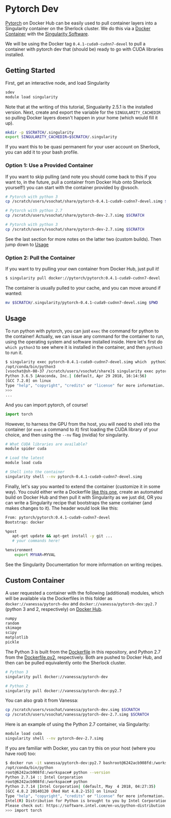 # Pytorch Dev

[Pytorch](https://hub.docker.com/r/pytorch/pytorch/tags/) on Docker Hub can be easily used to pull container layers into a Singularity
container on the Sherlock cluster. We do this via a [Docker Container](https://hub.docker.com/r/weatherlab/ncview/) with the [Singularity Software](https://singularityware.github.io).

We will be using the Docker tag `0.4.1-cuda9-cudnn7-devel` to pull a container with pytorch dev that (should be) ready to go with CUDA libraries installed.


## Getting Started 

First, get an interactive node, and load Singularity
```bash
sdev
module load singularity
```

Note that at the writing of this tutorial, Singualarity 2.5.1 is the installed version.
Next, create and export the variable for the `SINGULARITY_CACHEDIR` so pulling Docker layers
doesn't happen in your home (which would fill it up).

```bash
mkdir -p $SCRATCH/.singularity
export SINGULARITY_CACHEDIR=$SCRATCH/.singularity
```

If you want this to be quasi permanent for your user account on Sherlock, you can
add it to your bash profile. 

### Option 1: Use a Provided Container
If you want to skip pulling (and note you should come back to this if you want to, in the future,
pull a container from Docker Hub onto Sherlock yourself!) you can start with the container provided
by @vsoch.


```bash
# Pytorch with python 3
cp /scratch/users/vsochat/share/pytorch-0.4.1-cuda9-cudnn7-devel.simg $SCRATCH

# Pytorch with python 2.7
cp /scratch/users/vsochat/share/pytorch-dev-2.7.simg $SCRATCH

# Pytorch with python 3
cp /scratch/users/vsochat/share/pytorch-dev-2.7.simg $SCRATCH
```

See the last section for more notes on the latter two (custom builds). Then jump down to [Usage](#Usage)

### Option 2: Pull the Container
If you want to try pulling your own container from Docker Hub, just pull it!

```bash
$ singularity pull docker://pytorch/pytorch:0.4.1-cuda9-cudnn7-devel
```

The container is usually pulled to your cache, and you can move around if wanted:

```bash
mv $SCRATCH/.singularity/pytorch-0.4.1-cuda9-cudnn7-devel.simg $PWD
```

## Usage
To run python with pytorch, you can just `exec` the command for python to the container! 
Actually, we can issue any command for the container to run, using the operating system
and software installed inside. Here let's first do `which python3` to see where it is
installed in the container, and then `python3` to run it.

```bash
$ singularity exec pytorch-0.4.1-cuda9-cudnn7-devel.simg which  python3
/opt/conda/bin/python3
[vsochat@sh-08-37 /scratch/users/vsochat/share]$ singularity exec pytorch-0.4.1-cuda9-cudnn7-devel.simg python3
Python 3.6.5 |Anaconda, Inc.| (default, Apr 29 2018, 16:14:56) 
[GCC 7.2.0] on linux
Type "help", "copyright", "credits" or "license" for more information.
>>> 
...
```

And you can import pytorch, of course!

```python
import torch
```

However, to harness the GPU from the host, you will need to shell into the container (or `exec` a command to it) first loading the CUDA library of your choice, and then using the `--nv` flag (nvidia) for singularity.

```bash
# What CUDA libraries are available?
module spider cuda

# Load the latest
module load cuda

# Shell into the container
singularity shell --nv pytorch-0.4.1-cuda9-cudnn7-devel.simg
```

Finally, let's say you wanted to extend the container (customize it in some way).
You could either write a Dockerfile [like this one](https://github.com/pytorch/pytorch/blob/master/docker/pytorch/Dockerfile), create
an automated build on Docker Hub and then pull it with Singularity as we just did, OR you can write a Singularity recipe
that bootstraps the same container (and makes changes to it). The header would look like this:

```bash
From: pytorch/pytorch:0.4.1-cuda9-cudnn7-devel
Bootstrap: docker

%post
   apt-get update && apt-get install -y git ...
   # your commands here!

%environment
    export MYVAR=MYVAL
```

See the Singularity Documentation for more information on writing recipes.

## Custom Container
A user requested a container with the following (additional) modules, which will be available via
the Dockerfiles in this folder as `docker://vanessa/pytorch-dev` and `docker://vanessa/pytorch-dev:py2.7` (python 3 and 2, respectively) on [Docker Hub](https://hub.docker.com/r/vanessa/pytorch-dev/tags/).

```bash
numpy 
random 
skimage 
scipy 
matplotlib 
pickle
```

The Python 3 is built from the [Dockerfile](Dockerfile) in this repository, and Python 2.7 from the 
[Dockerfile.py2](Dockerfile.py2), respectively. Both are pushed to Docker Hub, and then can be pulled
equivalently onto the Sherlock cluster.

```bash
# Python 3
singularity pull docker://vanessa/pytorch-dev

# Python 2
singularity pull docker://vanessa/pytorch-dev:py2.7
```

You can also grab it from Vanessa:

```bash
cp /scratch/users/vsochat/vanessa/pytorch-dev.simg $SCRATCH
cp /scratch/users/vsochat/vanessa/pytorch-dev-2.7.simg $SCRATCH
```

Here is an example of using the Python 2.7 container, via Singularity:

```bash
module load cuda
singularity shell --nv pytorch-dev-2.7.simg
```

If you are familiar with Docker, you can try this on your host (where you have root) too:

```bash
$ docker run -it vanessa/pytorch-dev:py2.7 bashroot@6242acb908fd:/workspace# which python
/opt/conda/bin/python
root@6242acb908fd:/workspace# python --version
Python 2.7.14 :: Intel Corporation
root@6242acb908fd:/workspace# python
Python 2.7.14 |Intel Corporation| (default, May  4 2018, 04:27:35) 
[GCC 4.8.2 20140120 (Red Hat 4.8.2-15)] on linux2
Type "help", "copyright", "credits" or "license" for more information.
Intel(R) Distribution for Python is brought to you by Intel Corporation.
Please check out: https://software.intel.com/en-us/python-distribution
>>> import torch
```
